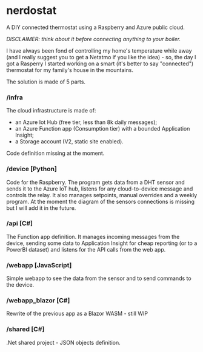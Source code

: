# nerdostat
A DIY connected thermostat using a Raspberry and Azure public cloud.

_DISCLAIMER: think about it before connecting anything to your boiler._

I have always been fond of controlling my home's temperature while away (and I really suggest you to get a Netatmo if you like the idea) - so, the day I got a Rasperry I started working on a smart (it's better to say "connected") thermostat for my family's house in the mountains.

The solution is made of 5 parts.
### /infra
The cloud infrastructure is made of: 
-	an Azure Iot Hub (free tier, less than 8k daily messages);
-	an Azure Function app (Consumption tier) with a bounded Application Insight;
-	a Storage account (V2, static site enabled).

Code definition missing at the moment.

### /device [Python]
Code for the Raspberry.
The program gets data from a DHT sensor and sends it to the Azure IoT hub, listens for any cloud-to-device message and controls the relay.
It also manages setpoints, manual overrides and a weekly program.
At the moment the diagram of the sensors connections is missing but I will add it in the future.

### /api [C#]
The Function app definition.
It manages incoming messages from the device, sending some data to Application Insight for cheap reporting (or to a PowerBI dataset) and listens for the API calls from the web app.

### /webapp [JavaScript]
Simple webapp to see the data from the sensor and to send commands to the device.

### /webapp_blazor [C#]
Rewrite of the previous app as a Blazor WASM - still WIP

### /shared [C#]
.Net shared project - JSON objects definition.
